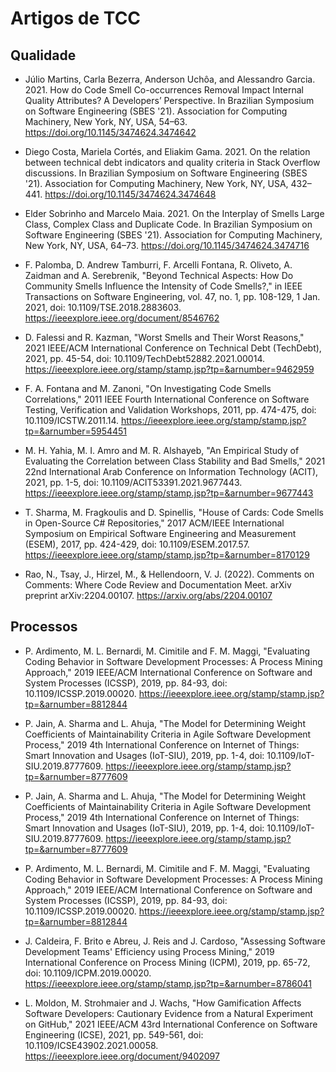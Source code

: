 # Artigos de TCC 
 

## Qualidade 


- Júlio Martins, Carla Bezerra, Anderson Uchôa, and Alessandro Garcia. 2021. How do Code Smell Co-occurrences Removal Impact Internal Quality Attributes? A Developers’ Perspective. In Brazilian Symposium on Software Engineering (SBES '21). Association for Computing Machinery, New York, NY, USA, 54–63. https://doi.org/10.1145/3474624.3474642

- Diego Costa, Mariela Cortés, and Eliakim Gama. 2021. On the relation between technical debt indicators and quality criteria in Stack Overflow discussions. In Brazilian Symposium on Software Engineering (SBES '21). Association for Computing Machinery, New York, NY, USA, 432–441. https://doi.org/10.1145/3474624.3474648

- Elder Sobrinho and Marcelo Maia. 2021. On the Interplay of Smells Large Class, Complex Class and Duplicate Code. In Brazilian Symposium on Software Engineering (SBES '21). Association for Computing Machinery, New York, NY, USA, 64–73. https://doi.org/10.1145/3474624.3474716

- F. Palomba, D. Andrew Tamburri, F. Arcelli Fontana, R. Oliveto, A. Zaidman and A. Serebrenik, "Beyond Technical Aspects: How Do Community Smells Influence the Intensity of Code Smells?," in IEEE Transactions on Software Engineering, vol. 47, no. 1, pp. 108-129, 1 Jan. 2021, doi: 10.1109/TSE.2018.2883603. https://ieeexplore.ieee.org/document/8546762 

- D. Falessi and R. Kazman, "Worst Smells and Their Worst Reasons," 2021 IEEE/ACM International Conference on Technical Debt (TechDebt), 2021, pp. 45-54, doi: 10.1109/TechDebt52882.2021.00014. https://ieeexplore.ieee.org/stamp/stamp.jsp?tp=&arnumber=9462959 

- F. A. Fontana and M. Zanoni, "On Investigating Code Smells Correlations," 2011 IEEE Fourth International Conference on Software Testing, Verification and Validation Workshops, 2011, pp. 474-475, doi: 10.1109/ICSTW.2011.14. https://ieeexplore.ieee.org/stamp/stamp.jsp?tp=&arnumber=5954451 

- M. H. Yahia, M. I. Amro and M. R. Alshayeb, "An Empirical Study of Evaluating the Correlation between Class Stability and Bad Smells," 2021 22nd International Arab Conference on Information Technology (ACIT), 2021, pp. 1-5, doi: 10.1109/ACIT53391.2021.9677443. https://ieeexplore.ieee.org/stamp/stamp.jsp?tp=&arnumber=9677443 

- T. Sharma, M. Fragkoulis and D. Spinellis, "House of Cards: Code Smells in Open-Source C# Repositories," 2017 ACM/IEEE International Symposium on Empirical Software Engineering and Measurement (ESEM), 2017, pp. 424-429, doi: 10.1109/ESEM.2017.57. https://ieeexplore.ieee.org/stamp/stamp.jsp?tp=&arnumber=8170129 

- Rao, N., Tsay, J., Hirzel, M., & Hellendoorn, V. J. (2022). Comments on Comments: Where Code Review and Documentation Meet. arXiv preprint arXiv:2204.00107. https://arxiv.org/abs/2204.00107 
 
## Processos 

- P. Ardimento, M. L. Bernardi, M. Cimitile and F. M. Maggi, "Evaluating Coding Behavior in Software Development Processes: A Process Mining Approach," 2019 IEEE/ACM International Conference on Software and System Processes (ICSSP), 2019, pp. 84-93, doi: 10.1109/ICSSP.2019.00020. https://ieeexplore.ieee.org/stamp/stamp.jsp?tp=&arnumber=8812844 

- P. Jain, A. Sharma and L. Ahuja, "The Model for Determining Weight Coefficients of Maintainability Criteria in Agile Software Development Process," 2019 4th International Conference on Internet of Things: Smart Innovation and Usages (IoT-SIU), 2019, pp. 1-4, doi: 10.1109/IoT-SIU.2019.8777609. https://ieeexplore.ieee.org/stamp/stamp.jsp?tp=&arnumber=8777609 

- P. Jain, A. Sharma and L. Ahuja, "The Model for Determining Weight Coefficients of Maintainability Criteria in Agile Software Development Process," 2019 4th International Conference on Internet of Things: Smart Innovation and Usages (IoT-SIU), 2019, pp. 1-4, doi: 10.1109/IoT-SIU.2019.8777609. https://ieeexplore.ieee.org/stamp/stamp.jsp?tp=&arnumber=8777609 

- P. Ardimento, M. L. Bernardi, M. Cimitile and F. M. Maggi, "Evaluating Coding Behavior in Software Development Processes: A Process Mining Approach," 2019 IEEE/ACM International Conference on Software and System Processes (ICSSP), 2019, pp. 84-93, doi: 10.1109/ICSSP.2019.00020. https://ieeexplore.ieee.org/stamp/stamp.jsp?tp=&arnumber=8812844 

- J. Caldeira, F. Brito e Abreu, J. Reis and J. Cardoso, "Assessing Software Development Teams' Efficiency using Process Mining," 2019 International Conference on Process Mining (ICPM), 2019, pp. 65-72, doi: 10.1109/ICPM.2019.00020. https://ieeexplore.ieee.org/stamp/stamp.jsp?tp=&arnumber=8786041 

- L. Moldon, M. Strohmaier and J. Wachs, "How Gamification Affects Software Developers: Cautionary Evidence from a Natural Experiment on GitHub," 2021 IEEE/ACM 43rd International Conference on Software Engineering (ICSE), 2021, pp. 549-561, doi: 10.1109/ICSE43902.2021.00058. https://ieeexplore.ieee.org/document/9402097
